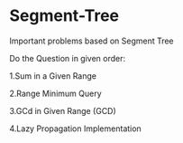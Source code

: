 # Segment-Tree
Important problems based on Segment Tree

Do the Question in given order:

1.Sum in a Given Range

2.Range Minimum Query

3.GCd in Given Range (GCD)

4.Lazy Propagation Implementation
